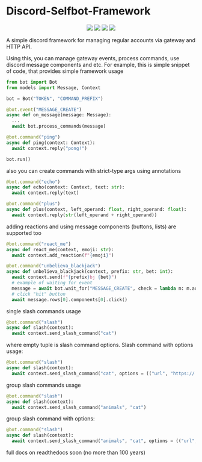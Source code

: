 # Discord-Selfbot-Framework
<div align = "center">
  <a href = "https://www.python.org/downloads/release/python-31011/"><img src = "https://img.shields.io/badge/python-3.10-red.svg?logo=python"></a>
  <a href = ""><img src = "https://img.shields.io/badge/pypi-none-red?logo=pypi"></a>
  <a href = ""><img src = "https://img.shields.io/badge/readthedocs-none-red?logo=readthedocs"></a>
  <a href = "https://github.com/MoneRai/Discord-Selfbot-Framework/releases/tag/Beta"><img src = "https://img.shields.io/badge/release-1.0-red?logo=github"></a>
</div>

A simple discord framework for managing regular accounts via gateway and HTTP API.

Using this, you can manage gateway events, process commands, use discord message components and etc.
For example, this is simple snippet of code, that provides simple framework usage
```python
from bot import Bot
from models import Message, Context

bot = Bot("TOKEN", "COMMAND_PREFIX")

@bot.event("MESSAGE_CREATE")
async def on_message(message: Message):
  ...
  await bot.process_commands(message)

@bot.command("ping")
async def ping(context: Context):
  await context.reply("pong!")

bot.run()
```
also you can create commands with strict-type args using annotations
```python
@bot.command("echo")
async def echo(context: Context, text: str):
  await context.reply(text)

@bot.command("plus")
async def plus(context, left_operand: float, right_operand: float):
  await context.reply(str(left_operand + right_operand))
```
adding reactions and using message components (buttons, lists) are supported too
```python
@bot.command("react_me")
async def react_me(context, emoji: str):
  await context.add_reaction(f"{emoji}")

@bot.command("unbelieva_blackjack")
async def unbelieva_blackjack(context, prefix: str, bet: int):
  await context.send(f"{prefix}bj {bet}")
  # example of waiting for event
  message = await bot.wait_for("MESSAGE_CREATE", check = lambda m: m.author.id == ...)
  # click "hit" button
  await message.rows[0].components[0].click()
```

single slash commands usage 
```python
@bot.command("slash")
async def slash(context):
  await context.send_slash_command("cat")
```
where empty tuple is slash command options. Slash command with options usage:
```python
@bot.command("slash")
async def slash(context):
  await context.send_slash_command("cat", options = (("url", "https://..."), ("number", 4)))
```

group slash commands usage
```python
@bot.command("slash")
async def slash(context):
  await context.send_slash_command("animals", "cat")
```
group slash command with options:
```python
@bot.command("slash")
async def slash(context):
  await context.send_slash_command("animals", "cat", options = (("url", "https://..."), ("number", 4)))
```

full docs on readthedocs soon (no more than 100 years)